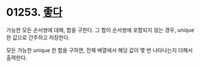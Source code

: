 # 01253. [좋다](./01253.cpp)

가능한 모든 순서쌍에 대해, 합을 구한다. 그 합이 순서쌍에 포함되지 않는 경우, unique 한 값으로 간주하고 저장한다.

모든 가능한 unique 한 합을 구하면, 전체 배열에서 해당 값이 몇 번 나타나는지 더해서 출력한다.
